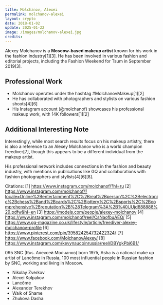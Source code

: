 ```yaml
---
title: Molchanov, Alexei
permalink: molchanov-alexei
layout: crypto
date: 2018-01-02
update: 2025-01-22
image: /images/molchanov-alexei.jpg
credits:
---
```


Alexey Molchanov is a **Moscow-based makeup artist** known for his work in the fashion industry[1][3]. He has been involved in various fashion and editorial projects, including the Fashion Weekend for Tsum in September 2019[3].

## Professional Work
- Molchanov operates under the hashtag #MolchanovMakeup[1][2]
- He has collaborated with photographers and stylists on various fashion shoots[4][6]
- His Instagram account (@molchanof) showcases his professional makeup work, with 14K followers[1][2]

## Additional Interesting Note
Interestingly, while most search results focus on his makeup artistry, there is also a reference to an Alexey Molchanov who is a world champion freediver[7], though this appears to be a different individual from the makeup artist.

His professional network includes connections in the fashion and beauty industry, with mentions in publications like GQ and collaborations with fashion photographers and stylists[4][6][8].

Citations:
[1] https://www.instagram.com/molchanof/?hl=ru
[2] https://www.instagram.com/molchanof/?locale=Online%2Bentertainment%2C%2Breal%2Bperson%2C%2Belectronic%2Bchess%2Band%2Bcards%2C%2Blottery%2C%2Bsports%2C%2Bcomprehensive%2Breputation%2B%28Telegram%3A%2B%40UUjd888888%29.pdfw&hl=en
[3] https://models.com/people/alexey-molchanov
[4] https://www.instagram.com/molchanof/reel/CsNaofbuAEQ/
[5] https://www.gq-magazine.co.uk/lifestyle/article/freediver-alexey-molchanov-profile
[6] https://www.pinterest.com/pin/395824254732422324/
[7] https://www.facebook.com/MolchanovAlexey/
[8] https://www.instagram.com/kevynaucoinrussia/reel/DBYgkPbi6B1/


095  SNC (Rus. Алексей Молчанов) born 1975, Asha is a national make up artist of Lancôme in Russia, 100 most influential people in Russian fashion by SNC, working and living in Moscow.

+ Nikolay Zverkov
+ Alexei Kolpakov
+ Lancôme
+ Alexander Terekhov
+ Walk of Shame
+ Zhukova Dasha
